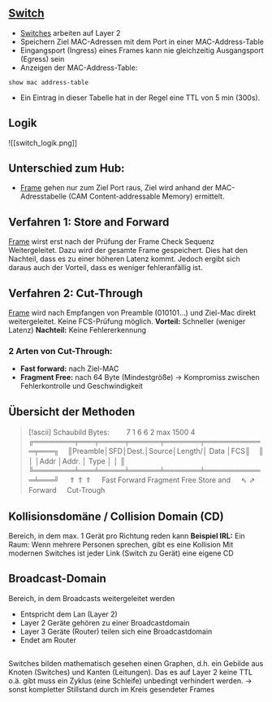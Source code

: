 ## [Switch](Switch)
+ [Switches](Switch) arbeiten auf Layer 2
+ Speichern Ziel MAC-Adressen mit dem Port in einer MAC-Address-Table 
+ Eingangsport (Ingress) eines Frames kann nie gleichzeitig Ausgangsport (Egress) sein
+ Anzeigen der MAC-Address-Table:
```console
show mac address-table
```
+ Ein Eintrag in dieser Tabelle hat in der Regel eine TTL von 5 min (300s). 

## Logik
![[switch_logik.png]]

## Unterschied zum Hub:
+ [Frame](Ethernet%20Frame) gehen nur zum Ziel Port raus, Ziel wird anhand der MAC-Adresstabelle (CAM Content-addressable Memory) ermittelt.

## Verfahren 1: Store and Forward 
[Frame](Ethernet%20Frame) wirst erst nach der Prüfung der Frame Check Sequenz Weitergeleitet. Dazu wird der gesamte Frame gespeichert. Dies hat den Nachteil, dass es zu einer höheren Latenz kommt. Jedoch ergibt sich daraus auch der Vorteil, dass es weniger fehleranfällig ist.

## Verfahren 2: Cut-Through
[Frame](Ethernet%20Frame) wird nach Empfangen von Preamble (010101...) und Ziel-Mac direkt weitergeleitet. Keine FCS-Prüfung möglich.
**Vorteil:** Schneller (weniger Latenz)
**Nachteil:** Keine Fehlererkennung

### 2 Arten von Cut-Through:
+ **Fast forward:** nach Ziel-MAC
+ **Fragment Free:** nach 64 Byte (Mindestgröße) -> Kompromiss zwischen Fehlerkontrolle und Geschwindigkeit 

## Übersicht der Methoden
> [!ascii] Schaubild
>Bytes:
>ㅤㅤ   7      1   6      6      2      max 1500    4
>ㅤ╔════════╤═══╤═════╤══════╤═══════╤════════════╤═══╗
>ㅤ║Preamble│SFD│Dest.│Source│Length/│    Data    │FCS║
>ㅤ║        │   │Addr │Addr. │ Type  │            │   ║
>ㅤ╚════════╧═══╧═════╧══════╧═══════╧════════════╧═══╝
>ㅤ             ⇑                      ⇑            ⇑
>ㅤ        Fast Forward          Fragment Free  Store and
>ㅤ               ⇖                   ⇗          Forward
>ㅤ                     Cut-Trough


## Kollisionsdomäne / Collision Domain (CD)
Bereich, in dem max. 1 Gerät pro Richtung reden kann 
**Beispiel IRL:**
	Ein Raum:
	Wenn mehrere Personen sprechen, gibt es eine Kollision 
Mit modernen Switches ist jeder Link (Switch zu Gerät) eine eigene CD

## Broadcast-Domain
Bereich, in dem Broadcasts weitergeleitet werden
+ Entspricht dem Lan (Layer 2)
+ Layer 2 Geräte gehören zu einer Broadcastdomain 
+ Layer 3 Geräte (Router) teilen sich eine Broadcastdomain
+ Endet am Router

## 
Switches bilden mathematisch gesehen einen Graphen, d.h. ein Gebilde aus Knoten (Switches) und Kanten (Leitungen).
Das es auf Layer 2 keine TTL o.ä. gibt muss ein Zyklus (eine Schleife) unbedingt verhindert werden.
-> sonst kompletter Stillstand durch im Kreis gesendeter Frames
